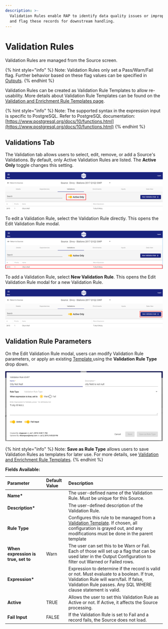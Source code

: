 ```yaml
---
description: >-
  Validation Rules enable RAP to identify data quality issues or improper logic
  and flag these records for downstream handling.
---
```


# Validation Rules

Validation Rules are managed from the Source screen. 

{% hint style="info" %}
Note: Validation Rules only set a Pass/Warn/Fail flag. Further behavior based on these flag values can be specified in [Outputs](../output-configuration/).
{% endhint %}

Validation Rules can be created as Validation Rule Templates to allow re-usability. More details about Validation Rule Templates can be found on the [Validation and Enrichment Rule Templates page](../validation-and-enrichment-rule-templates.md).

{% hint style="info" %}
Note: The supported syntax in the expression input is specific to PostgreSQL. Refer to PostgreSQL documentation: [https://www.postgresql.org/docs/10/functions.html](https://www.postgresql.org/docs/10/functions.html)
{% endhint %}

## Validations Tab

The Validation tab allows users to select, edit, remove, or add a Source's Validations. By default, only Active Validation Rules are listed. The **Active Only** toggle changes this setting.

![Source Validations - Active Only](../../.gitbook/assets/image%20%28165%29.png)

To edit a Validation Rule, select the Validation Rule directly. This opens the Edit Validation Rule modal.

![Source Validations - Select a Validation to Edit ](../../.gitbook/assets/image%20%28208%29.png)

To add a Validation Rule, select **New Validation** **Rule**. This opens the Edit Validation Rule modal for a new Validation Rule.

![Source Validations - New Validation Rule](../../.gitbook/assets/image%20%2882%29.png)

## Validation Rule Parameters

On the Edit Validation Rule modal, users can modify Validation Rule parameters, or apply an existing [Template ](../validation-and-enrichment-rule-templates.md)using the **Validation Rule Type** drop down.

![Edit Validation Rule](../../.gitbook/assets/image%20%2856%29.png)

{% hint style="info" %}
Note: **Save as Rule Type** allows users to save Validation Rules as templates for later use. For more details, see [Validation and Enrichment Rule Templates](../validation-and-enrichment-rule-templates.md).
{% endhint %}

**Fields Available:**

| Parameter | Default Value | Description |
| :--- | :--- | :--- |
| **Name\*** |  | The user-defined name of the Validation Rule. Must be unique for this Source. |
| **Description\*** |  | The user-defined description of the Validation Rule. |
| **Rule Type** |  | Configures this rule to be managed from a [Validation Template](../validation-and-enrichment-rule-templates.md). If chosen, all configuration is grayed out, and any modifications must be done in the parent template |
| **When expression is true, set to** | Warn | The user can set this to be Warn or Fail. Each of those will set up a flag that can be used later in the Output Configuration to filter out Warned or Failed rows. |
| **Expression\*** |  | Expression to determine if the record is valid or not. Must evaluate to a boolean. If true, Validation Rule will warn/fail. If false, Validation Rule passes. Any SQL WHERE clause statement is valid. |
| **Active** | TRUE | Allows the user to set this Validation Rule as Active or not. If Active, it affects the Source processing. |
| **Fail Input** | FALSE | If the Validation Rule is set to Fail and a record fails, the Source does not load. |

